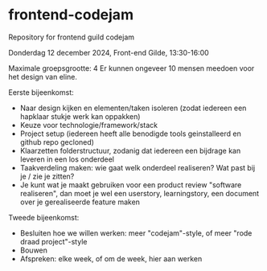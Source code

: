 # frontend-codejam
Repository for frontend guild codejam

Donderdag 12 december 2024, Front-end Gilde, 13:30-16:00

Maximale groepsgrootte: 4
Er kunnen ongeveer 10 mensen meedoen voor het design van eline.

Eerste bijeenkomst:
- Naar design kijken en elementen/taken isoleren (zodat iedereen een hapklaar stukje werk kan oppakken)
- Keuze voor technologie/framework/stack
- Project setup (iedereen heeft alle benodigde tools geinstalleerd en github repo gecloned)
- Klaarzetten folderstructuur, zodanig dat iedereen een bijdrage kan leveren in een los onderdeel
- Taakverdeling maken: wie gaat welk onderdeel realiseren? Wat past bij je / zie je zitten?
- Je kunt wat je maakt gebruiken voor een product review "software realiseren", dan moet je wel een userstory, learningstory, een document over je gerealiseerde feature maken

Tweede bijeenkomst:
- Besluiten hoe we willen werken: meer "codejam"-style, of meer "rode draad project"-style
- Bouwen
- Afspreken: elke week, of om de week, hier aan werken
